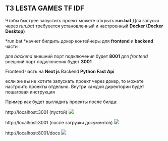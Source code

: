 ## ТЗ LESTA GAMES TF IDF

Чтобы быстрее запустить проект можете открыть **run.bat**
Для запуска через *run.bat* требуеется установленный и
настроенный  **Docker (Docker Desktop)**

*run.bat *начнет билдить докер контейнеры для **frontend** и **backend** части

для *backend* внешний порт подключения будет **8001**
для *frontend* внешний порт подключения будет **3001**

Frontend часть на **Next js**
Backend **Python Fast Api**

если же вы не хотите запускать проект через докер,
то можете настроить проекты отдельно.
Внутри каждой  директории будет пошаговая инструкция

Пример как будет выглядить проекты после билда:

http://localhost:3001 (пустой)
![](https://i.imgur.com/YTIytHI.png)

http://localhost:3001 (после загрузки документов)
![](https://i.imgur.com/An0R7Ux.png)

http://localhost:8001/docs
![](https://i.imgur.com/FUK2jyG.png)

